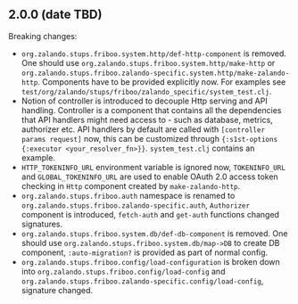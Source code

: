 ## 2.0.0 (date TBD)

Breaking changes:

- `org.zalando.stups.friboo.system.http/def-http-component` is removed. One should use
`org.zalando.stups.friboo.system.http/make-http` or
`org.zalando.stups.friboo.zalando-specific.system.http/make-zalando-http`. Components have to be provided explicitly now.
For examples see `test/org/zalando/stups/friboo/zalando_specific/system_test.clj`.
- Notion of controller is introduced to decouple Http serving and API handling. Controller is a component that contains
all the dependencies that API handlers might need access to - such as database, metrics, authorizer etc. API handlers
by default are called with `[controller params request]` now, this can be customized through
`{:s1st-options {:executor <your_resolver_fn>}}`. `system_test.clj` contains an example.
- `HTTP_TOKENINFO_URL` environment variable is ignored now, `TOKENINFO_URL` and `GLOBAL_TOKENINFO_URL` are used
to enable OAuth 2.0 access token checking in `Http` component created by `make-zalando-http`.
- `org.zalando.stups.friboo.auth` namespace is renamed to `org.zalando.stups.friboo.zalando-specific.auth`,
`Authorizer` component is introduced, `fetch-auth` and `get-auth` functions changed signatures.
- `org.zalando.stups.friboo.system.db/def-db-component` is removed. One should use
`org.zalando.stups.friboo.system.db/map->DB` to create DB component, `:auto-migration?` is provided as part of normal
config.
- `org.zalando.stups.friboo.config/load-configuration` is broken down into `org.zalando.stups.friboo.config/load-config`
 and `org.zalando.stups.friboo.zalando-specific.config/load-config`, signature changed.
